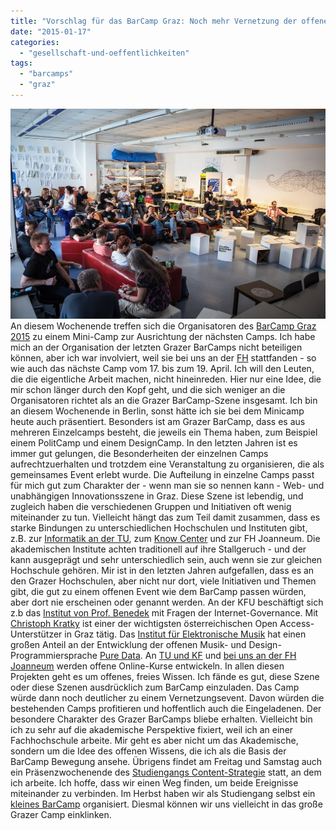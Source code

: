 ```yaml
---
title: "Vorschlag für das BarCamp Graz: Noch mehr Vernetzung der offenen Szene"
date: "2015-01-17"
categories: 
  - "gesellschaft-und-oeffentlichkeiten"
tags: 
  - "barcamps"
  - "graz"
---
```


[![Grazer BarCamp 2013 (© Lucas Kundigraber)](images/bcg_graz.jpeg)](http://wittenbrink.net/lostandfound/2015/01/vorschlag-fuer-das-barcamp-graz-noch-mehr-vernetzung-der-offenen-szene/bcg_graz/) An diesem Wochenende treffen sich die Organisatoren des [BarCamp Graz 2015](http://barcamp-graz.at/ "BarCamp Graz 2015") zu einem Mini-Camp zur Ausrichtung der nächsten Camps. Ich habe mich an der Organisation der letzten Grazer BarCamps nicht beteiligen können, aber ich war involviert, weil sie bei uns an der [FH](http://www.fh-joanneum.at/aw/~a/home/?lan=de "Studieren an der FH JOANNEUM |  FH JOANNEUM Gesellschaft mbH :: University of applied sciences") stattfanden - so wie auch das nächste Camp vom 17. bis zum 19. April. Ich will den Leuten, die die eigentliche Arbeit machen, nicht hineinreden. Hier nur eine Idee, die mir schon länger durch den Kopf geht, und die sich weniger an die Organisatoren richtet als an die Grazer BarCamp-Szene insgesamt. Ich bin an diesem Wochenende in Berlin, sonst hätte ich sie bei dem Minicamp heute auch präsentiert. Besonders ist am Grazer BarCamp, dass es aus mehreren Einzelcamps besteht, die jeweils ein Thema haben, zum Beispiel einem PolitCamp und einem DesignCamp. In den letzten Jahren ist es immer gut gelungen, die Besonderheiten der einzelnen Camps aufrechtzuerhalten und trotzdem eine Veranstaltung zu organisieren, die als gemeinsames Event erlebt wurde. Die Aufteilung in einzelne Camps passt für mich gut zum Charakter der - wenn man sie so nennen kann - Web- und unabhängigen Innovationsszene in Graz. Diese Szene ist lebendig, und zugleich haben die verschiedenen Gruppen und Initiativen oft wenig miteinander zu tun. Vielleicht hängt das zum Teil damit zusammen, dass es starke Bindungen zu unterschiedlichen Hochschulen und Instituten gibt, z.B. zur [Informatik an der TU](http://portal.tugraz.at/portal/page/portal/TU_Graz/Einrichtungen/Fakultaeten/FakInformatik/ "Fakultät für Informatik und Biomedizinische Technik"), zum [Know Center](http://www.know-center.tugraz.at/ "Know Center") und zur FH Joanneum. Die akademischen Institute achten traditionell auf ihre Stallgeruch - und der kann ausgeprägt und sehr unterschiedlich sein, auch wenn sie zur gleichen Hochschule gehören. Mir ist in den letzten Jahren aufgefallen, dass es an den Grazer Hochschulen, aber nicht nur dort, viele Initiativen und Themen gibt, die gut zu einem offenen Event wie dem BarCamp passen würden, aber dort nie erscheinen oder genannt werden. An der KFU beschäftigt sich z.b das [Institut von Prof. Benedek](http://voelkerrecht.uni-graz.at/ "Institut für Völkerrecht und Internationale Beziehungen") mit Fragen der Internet-Governance. Mit [Christoph Kratky](http://strubi.uni-graz.at/staff/christoph.html "o.Univ.Prof. Dr. Christoph Kratky") ist einer der wichtigsten österreichischen Open Access-Unterstützer in Graz tätig. Das [Institut für Elektronische Musik](http://iem.kug.ac.at/ "Institut für Elektronische Musik und Akustik - IEM") hat einen großen Anteil an der Entwicklung der offenen Musik- und Design-Programmiersprache [Pure Data](http://puredata.info/ "Pure Data — PD Community Site"). An [TU und KF](http://www.inside-graz.at/bildung/gratis-online-kurse-tu-universitaet-graz.html "Gratis Online Kurse der TU und Universität Graz - Inside Graz") und [bei uns an der FH Joanneum](https://www.fh-joanneum.at/aw/home/leitbild/organisation/Zentrale_Services/zml/Projekte/Training_lebenslanges_Lernen/~crud/MOOC_Competences_for_Global_Collaborati/?key=zml&lan=de "MOOC: Competences for Global Collaboration - cope14 |  ZML - Innovative Lernszenarien | FH JOANNEUM Gesellschaft mbH :: University of applied sciences") werden offene Online-Kurse entwickeln. In allen diesen Projekten geht es um offenes, freies Wissen. Ich fände es gut, diese Szene oder diese Szenen ausdrücklich zum BarCamp einzuladen. Das Camp würde dann noch deutlicher zu einem Vernetzungsevent. Davon würden die bestehenden Camps profitieren und hoffentlich auch die Eingeladenen. Der besondere Charakter des Grazer BarCamps bliebe erhalten. Vielleicht bin ich zu sehr auf die akademische Perspektive fixiert, weil ich an einer Fachhochschule arbeite. Mir geht es aber nicht um das Akademische, sondern um die Idee des offenen Wissens, die ich als die Basis der BarCamp Bewegung ansehe. Übrigens findet am Freitag und Samstag auch ein Präsenzwochenende des [Studiengangs Content-Strategie](http://www.fh-joanneum.at/cos") statt, an dem ich arbeite. Ich hoffe, dass wir einen Weg finden, um beide Ereignisse miteinander zu verbinden. Im Herbst haben wir als Studiengang selbst ein [kleines BarCamp](http://www.barcamp.at/Content_Strategy_Camp_Graz "Content Strategy Camp Graz – barcamp.at") organisiert. Diesmal können wir uns vielleicht in das große Grazer Camp einklinken.
